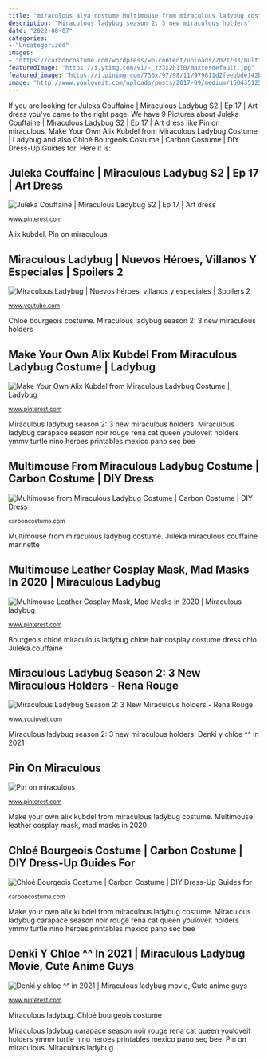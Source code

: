 ```yaml
---
title: "miraculous alya costume Multimouse from miraculous ladybug costume"
description: "Miraculous ladybug season 2: 3 new miraculous holders"
date: "2022-08-07"
categories:
- "Uncategorized"
images:
- "https://carboncostume.com/wordpress/wp-content/uploads/2021/03/multimouse-from-miraculous-ladybug-cosplay-tutorial.jpg"
featuredImage: "https://i.ytimg.com/vi/-_Yz3x2h1T0/maxresdefault.jpg"
featured_image: "https://i.pinimg.com/736x/97/98/11/979811d2feebbde142b2dd137782b71c.jpg"
image: "http://www.youloveit.com/uploads/posts/2017-09/medium/1504351251_youloveit_com_miraculous_ladybug_season203.jpg"
---
```


If you are looking for Juleka Couffaine | Miraculous Ladybug S2 | Ep 17 | Art dress you've came to the right page. We have 9 Pictures about Juleka Couffaine | Miraculous Ladybug S2 | Ep 17 | Art dress like Pin on miraculous, Make Your Own Alix Kubdel from Miraculous Ladybug Costume | Ladybug and also Chloé Bourgeois Costume | Carbon Costume | DIY Dress-Up Guides for. Here it is:

## Juleka Couffaine | Miraculous Ladybug S2 | Ep 17 | Art Dress

![Juleka Couffaine | Miraculous Ladybug S2 | Ep 17 | Art dress](https://i.pinimg.com/originals/83/e4/ac/83e4ac5f3afa2788df19be79cbcf01b6.jpg "Chloé bourgeois costume")

<small>www.pinterest.com</small>

Alix kubdel. Pin on miraculous

## Miraculous Ladybug | Nuevos Héroes, Villanos Y Especiales | Spoilers 2

![Miraculous Ladybug | Nuevos héroes, villanos y especiales | Spoilers 2](https://i.ytimg.com/vi/-_Yz3x2h1T0/maxresdefault.jpg "Chloé bourgeois costume")

<small>www.youtube.com</small>

Chloé bourgeois costume. Miraculous ladybug season 2: 3 new miraculous holders

## Make Your Own Alix Kubdel From Miraculous Ladybug Costume | Ladybug

![Make Your Own Alix Kubdel from Miraculous Ladybug Costume | Ladybug](https://i.pinimg.com/736x/77/ff/fd/77fffd61d482d1af8a64d942255419cb.jpg "Make your own alix kubdel from miraculous ladybug costume")

<small>www.pinterest.com</small>

Miraculous ladybug season 2: 3 new miraculous holders. Miraculous ladybug carapace season noir rouge rena cat queen youloveit holders ymmv turtle nino heroes printables mexico pano seç bee

## Multimouse From Miraculous Ladybug Costume | Carbon Costume | DIY Dress

![Multimouse from Miraculous Ladybug Costume | Carbon Costume | DIY Dress](https://carboncostume.com/wordpress/wp-content/uploads/2021/03/multimouse-from-miraculous-ladybug-cosplay-tutorial.jpg "Alix kubdel")

<small>carboncostume.com</small>

Multimouse from miraculous ladybug costume. Juleka miraculous couffaine marinette

## Multimouse Leather Cosplay Mask, Mad Masks In 2020 | Miraculous Ladybug

![Multimouse Leather Cosplay Mask, Mad Masks in 2020 | Miraculous ladybug](https://i.pinimg.com/736x/23/a7/41/23a741509bc929c01a90769f50f82b47.jpg "Juleka couffaine")

<small>www.pinterest.com</small>

Bourgeois chloé miraculous ladybug chloe hair cosplay costume dress chlo. Juleka couffaine

## Miraculous Ladybug Season 2: 3 New Miraculous Holders - Rena Rouge

![Miraculous Ladybug Season 2: 3 New Miraculous holders - Rena Rouge](http://www.youloveit.com/uploads/posts/2017-09/medium/1504351251_youloveit_com_miraculous_ladybug_season203.jpg "Alix kubdel")

<small>www.youloveit.com</small>

Miraculous ladybug season 2: 3 new miraculous holders. Denki y chloe ^^ in 2021

## Pin On Miraculous

![Pin on miraculous](https://i.pinimg.com/736x/97/98/11/979811d2feebbde142b2dd137782b71c.jpg "Juleka miraculous couffaine marinette")

<small>www.pinterest.com</small>

Make your own alix kubdel from miraculous ladybug costume. Multimouse leather cosplay mask, mad masks in 2020

## Chloé Bourgeois Costume | Carbon Costume | DIY Dress-Up Guides For

![Chloé Bourgeois Costume | Carbon Costume | DIY Dress-Up Guides for](https://carboncostume.com/wordpress/wp-content/uploads/2016/03/chloebourgeois.jpg "Miraculous ladybug")

<small>carboncostume.com</small>

Make your own alix kubdel from miraculous ladybug costume. Miraculous ladybug carapace season noir rouge rena cat queen youloveit holders ymmv turtle nino heroes printables mexico pano seç bee

## Denki Y Chloe ^^ In 2021 | Miraculous Ladybug Movie, Cute Anime Guys

![Denki y chloe ^^ in 2021 | Miraculous ladybug movie, Cute anime guys](https://i.pinimg.com/originals/bb/4e/76/bb4e762f6cf75a7a7c73417888926668.jpg "Miraculous ladybug carapace season noir rouge rena cat queen youloveit holders ymmv turtle nino heroes printables mexico pano seç bee")

<small>www.pinterest.com</small>

Miraculous ladybug. Chloé bourgeois costume

Miraculous ladybug carapace season noir rouge rena cat queen youloveit holders ymmv turtle nino heroes printables mexico pano seç bee. Pin on miraculous. Miraculous ladybug
